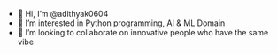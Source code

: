 - 👋 Hi, I’m @adithyak0604
- 👀 I’m interested in Python programming, AI & ML Domain
- 💞️ I’m looking to collaborate on innovative people who have the same vibe
<!---
adithyak0604/adithyak0604 is a ✨ special ✨ repository because its `README.md` (this file) appears on your GitHub profile.
You can click the Preview link to take a look at your changes.
--->

